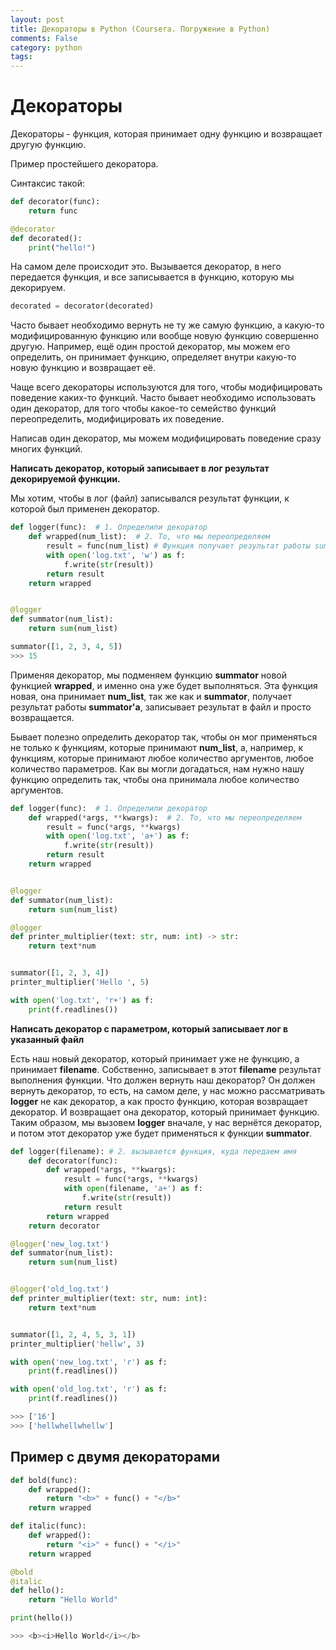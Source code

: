 ```yaml
---
layout: post
title: Декораторы в Python (Coursera. Погружение в Python)
comments: False
category: python
tags:
---
```


# Декораторы

Декораторы - функция, которая принимает одну функцию и возвращает другую функцию.

Пример простейшего декоратора.

Cинтаксис такой: 
```python
def decorator(func):
    return func

@decorator
def decorated():
    print("hello!")
```

На самом деле происходит это. Вызывается декоратор, в него передается функция, и все записывается в функцию, которую мы декорируем.

```python 
decorated = decorator(decorated)
```

Часто бывает необходимо вернуть не ту же самую функцию, а какую-то модифицированную функцию или вообще новую функцию совершенно другую. Например, ещё один простой декоратор, мы можем его определить, он принимает функцию, определяет внутри какую-то новую функцию и возвращает её. 

Чаще всего декораторы используются для того, чтобы модифицировать поведение каких-то функций. Часто бывает необходимо использовать один декоратор, для того чтобы какое-то семейство функций переопределить, модифицировать их поведение. 

Написав один декоратор, мы можем модифицировать поведение сразу многих функций. 

**Написать декоратор, который записывает в лог результат декорируемой функции.**

Мы хотим, чтобы в лог (файл) записывался результат функции, к которой был применен декоратор.

```python
def logger(func):  # 1. Определили декоратор
    def wrapped(num_list):  # 2. То, что мы переопределяем
        result = func(num_list) # Функция получает результат работы summator'a.
        with open('log.txt', 'w') as f:
            f.write(str(result))
        return result
    return wrapped


@logger
def summator(num_list):
    return sum(num_list)

summator([1, 2, 3, 4, 5])
>>> 15
```

Применяя декоратор, мы подменяем функцию **summator** новой функцией **wrapped**, и именно она уже будет выполняться. Эта функция новая, она принимает **num_list**, так же как и **summator**, получает результат работы **summator'а**, записывает результат в файл и просто возвращается. 

Бывает полезно определить декоратор так, чтобы он мог применяться не только к функциям, которые принимают **num_list**, а, например, к функциям, которые принимают любое количество аргументов, любое количество параметров. Как вы могли догадаться, нам нужно нашу функцию определить так, чтобы она принимала любое количество аргументов. 

```python
def logger(func):  # 1. Определили декоратор
    def wrapped(*args, **kwargs):  # 2. То, что мы переопределяем
        result = func(*args, **kwargs)
        with open('log.txt', 'a+') as f:
            f.write(str(result))
        return result
    return wrapped


@logger
def summator(num_list):
    return sum(num_list)

@logger
def printer_multiplier(text: str, num: int) -> str:
    return text*num


summator([1, 2, 3, 4])
printer_multiplier('Hello ', 5)

with open('log.txt', 'r+') as f:
    print(f.readlines())
```

**Написать декоратор с параметром, который записывает лог в указанный файл**

Есть наш новый декоратор, который принимает уже не функцию, а принимает **filename**. Собственно, записывает в этот **filename** результат выполнения функции. Что должен вернуть наш декоратор? Он должен вернуть декоратор, то есть, на самом деле, у нас можно рассматривать **logger** не как декоратор, а как просто функцию, которая возвращает декоратор.
И возвращает она декоратор, который принимает функцию. Таким образом, мы вызовем **logger** вначале, у нас вернётся декоратор, и потом этот декоратор уже будет применяться к функции **summator**. 

```python
def logger(filename): # 2. вызывается функция, куда передаем имя
    def decorator(func):
        def wrapped(*args, **kwargs):
            result = func(*args, **kwargs)
            with open(filename, 'a+') as f:
                f.write(str(result))
            return result
        return wrapped
    return decorator

@logger('new_log.txt')
def summator(num_list):
    return sum(num_list)


@logger('old_log.txt')
def printer_multiplier(text: str, num: int):
    return text*num


summator([1, 2, 4, 5, 3, 1])
printer_multiplier('hellw', 3)

with open('new_log.txt', 'r') as f:
    print(f.readlines())

with open('old_log.txt', 'r') as f:
    print(f.readlines())

>>> ['16']
>>> ['hellwhellwhellw']
```

## Пример с двумя декораторами

```python
def bold(func):
    def wrapped():
        return "<b>" + func() + "</b>"
    return wrapped

def italic(func):
    def wrapped():
        return "<i>" + func() + "</i>"
    return wrapped

@bold
@italic
def hello():
    return "Hello World"

print(hello())

>>> <b><i>Hello World</i></b>
```
